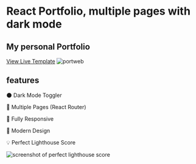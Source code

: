 # React Portfolio, multiple pages with dark mode

## My personal Portfolio

[View Live Template](https://casrodr.github.io/react-portfolio/)
![portweb](https://github.com/casrodr/react-portfolio/assets/102768038/3ed44d3d-7206-47e3-b9c3-6139402d1ad3)


## features

🌑 Dark Mode Toggler

📖 Multiple Pages (React Router)

📱 Fully Responsive

🎨 Modern Design

💡 Perfect Lighthouse Score

![screenshot of perfect lighthouse score](https://user-images.githubusercontent.com/18350557/179609620-847374a6-23e6-4432-b7a8-181d7d9bf026.png)


